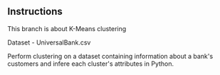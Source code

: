Instructions
--------------------------

This branch is about K-Means clustering

Dataset - UniversalBank.csv

Perform clustering on a dataset containing information about a bank's customers
and infere each cluster's attributes in Python.